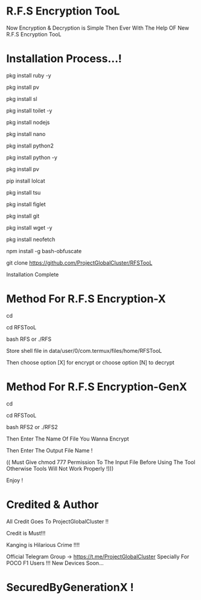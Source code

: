 # R.F.S Encryption TooL

Now Encryption & Decryption is Simple Then Ever With The Help OF New R.F.S Encryption TooL

# Installation Process...!

pkg install ruby -y

pkg install pv

pkg install sl

pkg install toilet -y

pkg install nodejs

pkg install nano

pkg install python2

pkg install python -y

pkg install pv

pip install lolcat

pkg install tsu

pkg install figlet

pkg install git

pkg install wget -y

pkg install neofetch

npm install -g bash-obfuscate

git clone https://github.com/ProjectGlobalCluster/RFSTooL

Installation Complete

# Method For R.F.S Encryption-X

cd

cd RFSTooL

bash RFS or ./RFS

Store shell file in data/user/0/com.termux/files/home/RFSTooL

Then choose option [X] for encrypt or choose option [N] to decrypt

# Method For R.F.S Encryption-GenX

cd

cd RFSTooL

bash RFS2 or ./RFS2

Then Enter The Name Of File You Wanna Encrypt

Then Enter The Output File Name !

(( Must Give chmod 777 Permission To The Input File Before Using The Tool Otherwise Tools Will Not Work Properly !)))

Enjoy !

# Credited & Author 

All Credit Goes To ProjectGlobalCluster !!

Credit is Must!!!

Kanging is Hilarious Crime !!!!

Official Telegram Group -> https://t.me/ProjectGlobalCluster
Specially For POCO F1 Users !!!
New Devices Soon...

# SecuredByGenerationX !
